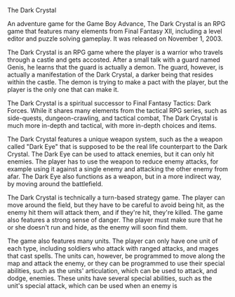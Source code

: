 The Dark Crystal

An adventure game for the Game Boy Advance, The Dark Crystal is an RPG game that features many elements from Final Fantasy XII, including a level editor and puzzle solving gameplay. It was released on November 1, 2003.

The Dark Crystal is an RPG game where the player is a warrior who travels through a castle and gets accosted. After a small talk with a guard named Genis, he learns that the guard is actually a demon. The guard, however, is actually a manifestation of the Dark Crystal, a darker being that resides within the castle. The demon is trying to make a pact with the player, but the player is the only one that can make it.

The Dark Crystal is a spiritual successor to Final Fantasy Tactics: Dark Forces. While it shares many elements from the tactical RPG series, such as side-quests, dungeon-crawling, and tactical combat, The Dark Crystal is much more in-depth and tactical, with more in-depth choices and items.

The Dark Crystal features a unique weapon system, such as the a weapon called "Dark Eye" that is supposed to be the real life counterpart to the Dark Crystal. The Dark Eye can be used to attack enemies, but it can only hit enemies. The player has to use the weapon to reduce enemy attacks, for example using it against a single enemy and attacking the other enemy from afar. The Dark Eye also functions as a weapon, but in a more indirect way, by moving around the battlefield.

The Dark Crystal is technically a turn-based strategy game. The player can move around the field, but they have to be careful to avoid being hit, as the enemy hit them will attack them, and if they're hit, they're killed. The game also features a strong sense of danger. The player must make sure that he or she doesn't run and hide, as the enemy will soon find them.

The game also features many units. The player can only have one unit of each type, including soldiers who attack with ranged attacks, and mages that cast spells. The units can, however, be programmed to move along the map and attack the enemy, or they can be programmed to use their special abilities, such as the units' articulation, which can be used to attack, and dodge, enemies. These units have several special abilities, such as the unit's special attack, which can be used when an enemy is